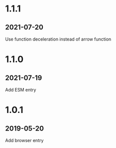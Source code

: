 # 1.1.1
## 2021-07-20
Use function deceleration instead of arrow function

# 1.1.0
## 2021-07-19
Add ESM entry

# 1.0.1
## 2019-05-20
Add browser entry
